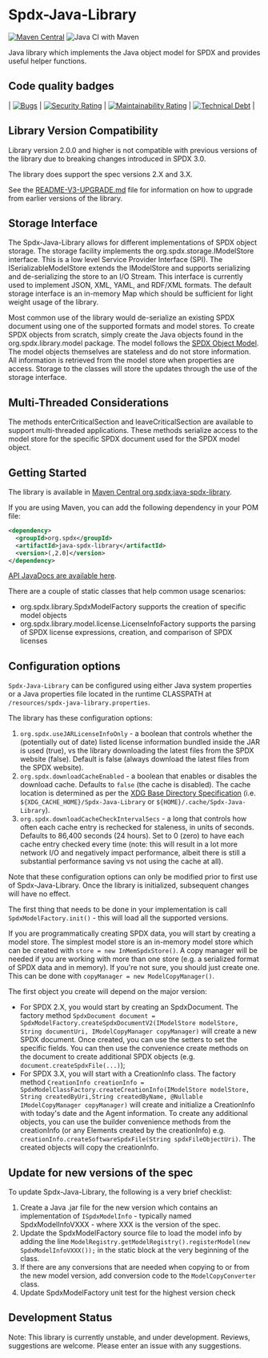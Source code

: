 # Spdx-Java-Library

[![Maven Central](https://maven-badges.herokuapp.com/maven-central/org.spdx/java-spdx-library/badge.svg)](https://maven-badges.herokuapp.com/maven-central/org.spdx/java-spdx-library)
![Java CI with Maven](https://github.com/spdx/Spdx-Java-Library/workflows/Java%20CI%20with%20Maven/badge.svg)

Java library which implements the Java object model for SPDX and provides useful helper functions.

## Code quality badges

|   [![Bugs](https://sonarcloud.io/api/project_badges/measure?project=java-spdx-library&metric=bugs)](https://sonarcloud.io/dashboard?id=java-spdx-library)    | [![Security Rating](https://sonarcloud.io/api/project_badges/measure?project=java-spdx-library&metric=security_rating)](https://sonarcloud.io/dashboard?id=java-spdx-library) | [![Maintainability Rating](https://sonarcloud.io/api/project_badges/measure?project=java-spdx-library&metric=sqale_rating)](https://sonarcloud.io/dashboard?id=java-spdx-library) | [![Technical Debt](https://sonarcloud.io/api/project_badges/measure?project=java-spdx-library&metric=sqale_index)](https://sonarcloud.io/dashboard?id=java-spdx-library) |

## Library Version Compatibility

Library version 2.0.0 and higher is not compatible with previous versions of the library due to breaking changes introduced in SPDX 3.0.

The library does support the spec versions 2.X and 3.X.

See the [README-V3-UPGRADE.md](README-V3-UPGRADE.md) file for information on how to upgrade from earlier versions of the library.

## Storage Interface

The Spdx-Java-Library allows for different implementations of SPDX object storage.  The storage facility implements the org.spdx.storage.IModelStore interface.  This is a low level Service Provider Interface (SPI).  The ISerializableModelStore extends the IModelStore and supports serializing and de-serializing the store to an I/O Stream. This interface is currently used to implement JSON, XML, YAML, and RDF/XML formats.  The default storage interface is an in-memory Map which should be sufficient for light weight usage of the library.

Most common use of the library would de-serialize an existing SPDX document using one of the supported formats and model stores.  To create SPDX objects from scratch, simply create the Java objects found in the org.spdx.library.model package.  The model follows the [SPDX Object Model](https://github.com/spdx/spdx-spec/blob/2a7aff7afa089a774916bd5c64fc2cb83637ea07/model/SPDX-UML-Class-Diagram.jpg).  The model objects themselves are stateless and do not store information.  All information is retrieved from the model store when properties are access.  Storage to the classes will store the updates through the use of the storage interface.

## Multi-Threaded Considerations

The methods enterCriticalSection and leaveCriticalSection are available to support multi-threaded applications.  These methods serialize access to the model store for the specific SPDX document used for the SPDX model object.

## Getting Started

The library is available in [Maven Central org.spdx:java-spdx-library](https://search.maven.org/artifact/org.spdx/java-spdx-library).

If you are using Maven, you can add the following dependency in your POM file:

```xml
<dependency>
  <groupId>org.spdx</groupId>
  <artifactId>java-spdx-library</artifactId>
  <version>(,2.0]</version>
</dependency>
```

[API JavaDocs are available here](https://spdx.github.io/Spdx-Java-Library/).

There are a couple of static classes that help common usage scenarios:

- org.spdx.library.SpdxModelFactory supports the creation of specific model objects
- org.spdx.library.model.license.LicenseInfoFactory supports the parsing of SPDX license expressions, creation, and comparison of SPDX licenses

## Configuration options

`Spdx-Java-Library` can be configured using either Java system properties or a Java properties file located in the runtime CLASSPATH at `/resources/spdx-java-library.properties`.

The library has these configuration options:

1. `org.spdx.useJARLicenseInfoOnly` - a boolean that controls whether the (potentially out of date) listed license information bundled inside the JAR is used (true), vs the library downloading the latest files from the SPDX website (false). Default is false (always download the latest files from the SPDX website).
2. `org.spdx.downloadCacheEnabled` - a boolean that enables or disables the download cache. Defaults to `false` (the cache is disabled). The cache location is determined as per the [XDG Base Directory Specification](https://specifications.freedesktop.org/basedir-spec/basedir-spec-latest.html) (i.e. `${XDG_CACHE_HOME}/Spdx-Java-Library` or `${HOME}/.cache/Spdx-Java-Library`).
3. `org.spdx.downloadCacheCheckIntervalSecs` - a long that controls how often each cache entry is rechecked for staleness, in units of seconds. Defaults to 86,400 seconds (24 hours). Set to 0 (zero) to have each cache entry checked every time (note: this will result in a lot more network I/O and negatively impact performance, albeit there is still a substantial performance saving vs not using the cache at all).

Note that these configuration options can only be modified prior to first use of Spdx-Java-Library. Once the library is initialized, subsequent changes will have no effect.

The first thing that needs to be done in your implementation is call `SpdxModelFactory.init()` - this will load all the supported versions.

If you are programmatically creating SPDX data, you will start by creating a model store.  The simplest model store is an in-memory model store which can be created with `store = new InMemSpdxStore()`.  A copy manager will be needed if you are working with more than one store (e.g. a serialized format of SPDX data and in memory).  If you're not sure, you should just create one.  This can be done with `copyManager = new ModelCopyManager()`.

The first object you create will depend on the major version:

- For SPDX 2.X, you would start by creating an SpdxDocument.  The factory method `SpdxDocument document = SpdxModelFactory.createSpdxDocumentV2(IModelStore modelStore, String documentUri, IModelCopyManager copyManager)` will create a new SPDX document.  Once created, you can use the setters to set the specific fields.  You can then use the convenience create methods on the document to create additional SPDX objects (e.g. `document.createSpdxFile(...)`);
- For SPDX 3.X, you will start with a CreationInfo class.  The factory method `CreationInfo creationInfo = SpdxModelClassFactory.createCreationInfo(IModelStore modelStore, String createdByUri,String createdByName, @Nullable IModelCopyManager copyManager)` will create and initialize a CreationInfo with today's date and the Agent information.  To create any additional objects, you can use the builder convenience methods from the creationInfo (or any Elements created by the creationInfo) e.g. `creationInfo.createSoftwareSpdxFile(String spdxFileObjectUri)`.  The created objects will copy the creationInfo.

## Update for new versions of the spec

To update Spdx-Java-Library, the following is a very brief checklist:

  1. Create a Java .jar file for the new version which contains an implementation of `ISpdxModelInfo` - typically named SpdxModelInfoVXXX - where XXX is the version of the spec.
  2. Update the SpdxModelFactory source file to load the model info by adding the line `ModelRegistry.getModelRegistry().registerModel(new SpdxModelInfoVXXX());` in the static block at the very beginning of the class.
  3. If there are any conversions that are needed when copying to or from the new model version, add conversion code to the `ModelCopyConverter` class.
  4. Update SpdxModelFactory unit test for the highest version check

## Development Status

Note: This library is currently unstable, and under development.  Reviews, suggestions are welcome.  Please enter an issue with any suggestions.
